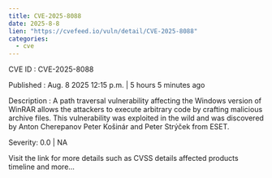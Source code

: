 ```yaml
--- 
title: CVE-2025-8088
date: 2025-8-8
lien: "https://cvefeed.io/vuln/detail/CVE-2025-8088"
categories:
  - cve
---
```


CVE ID : CVE-2025-8088

Published :  Aug. 8
2025
12:15 p.m. | 5 hours
5 minutes ago

Description : A path traversal vulnerability affecting the Windows version of WinRAR allows the attackers to execute arbitrary code by crafting malicious archive files. This vulnerability was exploited in the wild and was discovered by Anton Cherepanov
Peter Košinár
and Peter Strýček
     from ESET.

Severity: 0.0 | NA

Visit the link for more details
such as CVSS details
affected products
timeline
and more...
